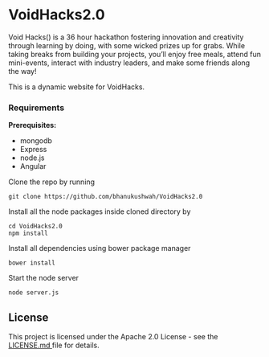 # VoidHacks2.0
Void Hacks() is a 36 hour hackathon fostering innovation and creativity through learning by doing, with some wicked prizes up for grabs. While taking breaks from building your projects, you’ll enjoy free meals, attend fun mini-events, interact with industry leaders, and make some friends along the way!

This is a dynamic website for VoidHacks.

### Requirements

**Prerequisites:**
* mongodb
* Express
* node.js
* Angular


Clone the repo by running
```
git clone https://github.com/bhanukushwah/VoidHacks2.0
```

Install all the node packages inside cloned directory by
```
cd VoidHacks2.0
npm install
```

Install all dependencies using bower package manager
```
bower install
```

Start the node server
```
node server.js
```


## License

This project is licensed under the Apache 2.0 License - see the [LICENSE.md ](LICENSE.md) file for details.


